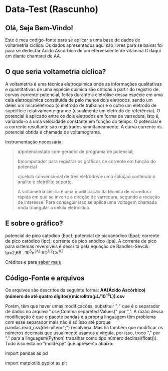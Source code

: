 # Data-Test (Rascunho)
<h2>Olá, Seja Bem-Vindo!</h2>
<p>Este é meu codigo-fonte para se aplicar a uma base de dados de voltametria
ciclica. Os dados apresentados aqui são livres para se baixar foi para se 
dedectar Ácido Ascórbico de um efervescente de vitamina C daqui em diante chamarei de AA.</p>
<article>
  <h2>O que seria voltametria cíclica?</h2>
  <p>A voltametria é uma técnica eletroquímica onde as informações qualitativas e quantitativas de uma espécie química são obtidas a partir do registro de curvas corrente-potencial, feitas durante a eletrólise dessa espécie em uma cela eletroquímica constituída de pelo menos dois eletrodos, sendo um deles um microeletrodo (o eletrodo de trabalho) e o outro um eletrodo de superfície relativamente grande (usualmente um eletrodo de referência). O potencial é aplicado entre os dois eletrodos em forma de varredura, isto é, variando-o a uma velocidade constante em função do tempo. O potencial e a corrente resultante são registrados simultaneamente. A curva corrente vs. potencial obtida é chamada de voltamograma.</p>
</article>

Instrumentação necessária:
<blockquote>
<div>
<p>a)potenciostato com gerador de programa de potencial;</p>
<p>b)computador para registrar os gráficos de corrente em função do
potencial</p>
<p>c)célula convencional de três eletrodos e uma solução contendo o
analito e eletrólito suporte.</p>
A voltametria cíclica é uma modificação da técnica de varredura
rápida em que se inverte a direção de varredura, segundo a
redução de interesse. Para conseguir isso se aplica uma
voltagem chamada onda triangular a célula eletrolítica.
</div>
</blockquote>

<article>
  <h2>E sobre o gráfico?</h2>
  <p>potencial de pico catódico (Epc); potencial de picoanódico (Epa); corrente de pico catódico (ipc); corrente de pico anódico (ipa). 
A corrente de pico para sistemas reversíveis é descrita pela equação de
Randles-Sevcik:
    Ip=2,69 . 10<sup>5</sup>n<sup>3/2</sup> AD<sup>1/2</sup>Cv<sup>1/2</sup></p>
</article>

Créditos e para <a href="http://www.riidfcm-cyted.fq.edu.uy/archivos/Curso_Tecnicas_aplicadas_al_desarrollo_de_metalofarmacos/presentaciones_clases/Voltametria.pdf#:~:text=A%20voltametria%20c%C3%ADclica%20compreende%20um%20grupo%20de%20m%C3%A9todos,eletrodo%20de%20trabalho%2C%20atrav%C3%A9s%20do%20uso%20de%20microeletrodos.">saber mais</a> 

<h2>Código-Fonte e arquivos</h2>
<p>Os arquivos são descritos da seguinte forma: <strong>AA(Ácido Ascórbico)(número de até quatro dígitos)(microlitro(μL/10<sup>-6</sup>L)).csv</strong></p>
Porém, têm que haver umas modificações, substituir ";" que é o separador de dados no arquivo ".csv(Comma separeted Values)" por ",". A razão dessa modificação é que o pacote pandas e a própria linguagem têm problema com esse separador mais não é só isso até porque pandas.read_csv(delimiter=";") resolveria. Mas há também que modificar os números decimais que usualmente usamos a vírgula, por isso, troco "," por "." para a linguagem(Python) trabalhar como tipo número decimal(float()). Tudo isso está no "molde.py" que apresento abaixo:
<div>
<p>import pandas as pd</p>
<p>import matplotlib.pyplot as plt</p>
</div>
